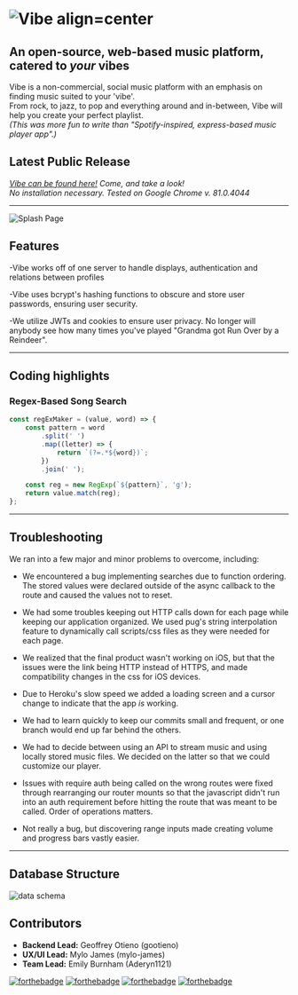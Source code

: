 # ![Vibe](https://i.imgur.com/FNi3qlt.gif) align=center

## An open-source, web-based music platform, catered to _your_ vibes

Vibe is a non-commercial, social music platform with an emphasis on finding music suited to your 'vibe'.  
From rock, to jazz, to pop and everything around and in-between, Vibe will help you create your perfect playlist.  
_(This was more fun to write than "Spotify-inspired, express-based music player app".)_

## Latest Public Release

_[Vibe can be found here!](https://aa-vibe.herokuapp.com/) Come, and take a look!_  
_No installation necessary. Tested on Google Chrome v. 81.0.4044_

---

![Splash Page](https://i.gyazo.com/66db483da45cd066b308acd25faac651.jpg)

<!-- ![Demo](https://cdn.discordapp.com/attachments/713416272171499613/713416309249015849/Demo.gif)
![Login](https://cdn.discordapp.com/attachments/713416272171499613/713418001197826078/Login.gif) -->

## Features

-Vibe works off of one server to handle displays, authentication and relations between profiles

-Vibe uses bcrypt's hashing functions to obscure and store user passwords, ensuring user security.

-We utilize JWTs and cookies to ensure user privacy. No longer will anybody see how many times you've played "Grandma got Run Over by a Reindeer".

---

## Coding highlights

### Regex-Based Song Search

```js
const regExMaker = (value, word) => {
    const pattern = word
        .split(' ')
        .map((letter) => {
            return `(?=.*${word})`;
        })
        .join(' ');

    const reg = new RegExp(`${pattern}`, 'g');
    return value.match(reg);
};
```

---

## Troubleshooting

We ran into a few major and minor problems to overcome, including:

- We encountered a bug implementing searches due to function ordering. The stored values were declared outside of the async callback to the route and caused the values not to reset.

- We had some troubles keeping out HTTP calls down for each page while keeping our application organized. We used pug's string interpolation feature to dynamically call scripts/css files as they were needed for each page.

- We realized that the final product wasn't working on iOS, but that the issues were the link being HTTP instead of HTTPS, and made compatibility changes in the css for iOS devices.

- Due to Heroku's slow speed we added a loading screen and a cursor change to indicate that the app _is_ working.

- We had to learn quickly to keep our commits small and frequent, or one branch would end up far behind the others.

- We had to decide between using an API to stream music and using locally stored music files. We decided on the latter so that we could customize our player.

- Issues with require auth being called on the wrong routes were fixed through rearranging our router mounts so that the javascript didn't run into an auth requirement before hitting the route that was meant to be called. Order of operations matters.

- Not really a bug, but discovering range inputs made creating volume and progress bars vastly easier.

---

## Database Structure

![data schema](https://i.imgur.com/qIx984r.png)

## Contributors

- **Backend Lead:** Geoffrey Otieno (gootieno)
- **UX/UI Lead:** Mylo James (mylo-james)
- **Team Lead:** Emily Burnham (Aderyn1121)

[![forthebadge](https://forthebadge.com/images/badges/made-with-javascript.svg)](https://forthebadge.com) [![forthebadge](https://forthebadge.com/images/badges/made-with-pug.svg)](https://forthebadge.com)
[![forthebadge](https://forthebadge.com/images/badges/uses-html.svg)](https://forthebadge.com)
[![forthebadge](https://forthebadge.com/images/badges/built-with-love.svg)](https://forthebadge.com)
